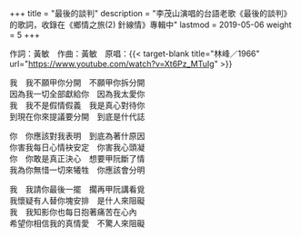 +++
title = "最後的談判"
description = "李茂山演唱的台語老歌《最後的談判》的歌詞，收錄在《鄉情之旅(2) 針線情》專輯中"
lastmod = 2019-05-06
weight = 5
+++

作詞：黃敏　作曲：黃敏　原唱：{{< target-blank title="林峰／1966" url="https://www.youtube.com/watch?v=Xt6Pz_MTuIg" >}}

我　我不願甲你分開　不願甲你拆分開  
因為我一切全部獻給你　因為我太愛你  
我　我不是假情假義　我是真心對待你  
到現在你來提議要分開　到底是什代誌  

你　你應該對我表明　到底為著什原因  
你害我每日心情袂安定　你害我心頭凝  
你　你敢是真正決心　想要甲阮斷了情  
我為你無惜一切來犧牲　你應該會分明  

我　我請你最後一擺　擱再甲阮講看覓  
我懷疑有人替你塊安排　是什人來阻礙  
我　我知影你也每日抱著痛苦在心內  
希望你相信我的真情愛　不驚人來阻礙  